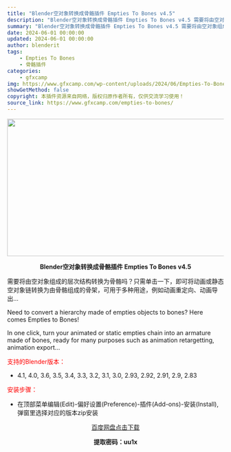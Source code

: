 ```yaml
---
title: "Blender空对象转换成骨骼插件 Empties To Bones v4.5"
description: "Blender空对象转换成骨骼插件 Empties To Bones v4.5 需要将由空对象组成的层次结构转换为骨骼吗？只需单击一下，即可将动画或静态空对象链转换为由骨骼组成的骨架，可用于多种用途，..."
summary: "Blender空对象转换成骨骼插件 Empties To Bones v4.5 需要将由空对象组成的层次结构转换为骨骼吗？只需单击一下，即可将动画或静态空对象链转换为由骨骼组成的骨架，可用于多种用途，..."
date: 2024-06-01 00:00:00
updated: 2024-06-01 00:00:00
author: blenderit
tags: 
    - Empties To Bones
    - 骨骼插件
categories:
    - gfxcamp
img: https://www.gfxcamp.com/wp-content/uploads/2024/06/Empties-To-Bones.jpg
showGetMethod: false
copyright: 本插件资源来自网络，版权归原作者所有，仅供交流学习使用！
source_link: https://www.gfxcamp.com/empties-to-bones/
---
```

<div><p><img decoding="async" class="aligncenter size-full wp-image-121923" src="https://www.gfxcamp.com/wp-content/uploads/2024/06/Empties-To-Bones.jpg" data-src="https://www.gfxcamp.com/wp-content/uploads/2024/06/Empties-To-Bones.jpg" alt="" width="640" height="320" data-srcset="https://www.gfxcamp.com/wp-content/uploads/2024/06/Empties-To-Bones.jpg 640w, https://www.gfxcamp.com/wp-content/uploads/2024/06/Empties-To-Bones-150x75.jpg 150w" data-sizes="(max-width: 640px) 100vw, 640px"></p><p style="text-align: center;"><strong>Blender空对象转换成骨骼插件 Empties To Bones v4.5</strong></p><p>需要将由空对象组成的层次结构转换为骨骼吗？只需单击一下，即可将动画或静态空对象链转换为由骨骼组成的骨架，可用于多种用途，例如动画重定向、动画导出…</p><p>Need to convert a hierarchy made of empties objects to bones? Here comes Empties to Bones!</p><p>In one click, turn your animated or static empties chain into an armature made of bones, ready for many purposes such as animation retargetting, animation export…</p><p style="text-align: left;"><span style="color: #ff0000;">支持的Blender版本：</span></p><ul>
<li style="text-align: left;">4.1, 4.0, 3.6, 3.5, 3.4, 3.3, 3.2, 3.1, 3.0, 2.93, 2.92, 2.91, 2.9, 2.83</li>
</ul><p><span style="color: #ff0000;">安装步骤：</span></p><ul>
<li>在顶部菜单编辑(Edit)-偏好设置(Preference)-插件(Add-ons)-安装(Install),弹窗里选择对应的版本zip安装</li>
</ul><p style="text-align: center;"><a class="maxbutton-3 maxbutton maxbutton-baidu" target="_blank" rel="noopener" href="https://pan.baidu.com/s/1HV-Y20cvi0SeeBGG2j0dEg?pwd=uu1x"><span class="mb-text">百度网盘点击下载</span></a></p><p style="text-align: center;"><strong>提取密码：uu1x</strong></p></div>